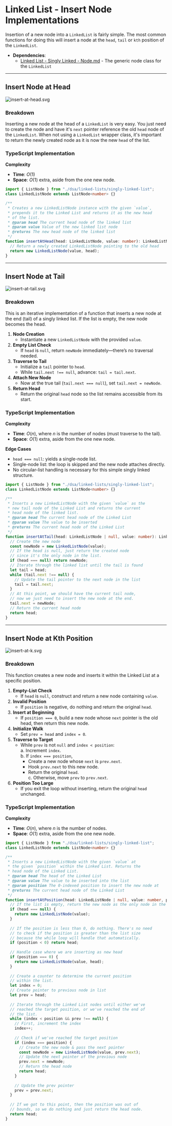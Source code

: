 # Linked List - Insert Node Implementations

Insertion of a new node into a `LinkedList` is fairly simple. The most common functions for doing this will insert a node at the `head`, `tail` or `kth` position of the `LinkedList`.

* **Dependencies**:
    * [Linked List - Singly Linked - Node.md](Linked%20List%20-%20Singly%20Linked%20-%20Node.md) - The generic node class for the `LinkedList`

---

## Insert Node at Head

![insert-at-head.svg](_images/insert-at-head.svg)

### Breakdown
Inserting a new node at the head of a `LinkedList` is very easy. You just need to create the node and have it's `next` pointer reference the old `head` node of the `LinkedList`. When not using a `LinkedList` wrapper class, it's important to return the newly created node as it is now the new `head` of the list.

### TypeScript Implementation

**Complexity**
- **Time**: $O(1)$
- **Space**: $O(1)$ extra, aside from the one new node.

```ts
import { ListNode } from "./dsa/linked-lists/singly-linked-list";
class LinkedListNode extends ListNode<number> {}

/**
 * Creates a new LinkedListNode instance with the given `value`, 
 * prepends it to the Linked List and returns it as the new head 
 * of the list.
 * @param head The current head node of the linked list
 * @param value Value of the new linked list node
 * @returns The new head node of the linked list
 */
function insertAtHead(head: LinkedListNode, value: number): LinkedListNode {
  // Return a newly created LinkedListNode pointing to the old head
  return new LinkedListNode(value, head);
}
```

---

## Insert Node at Tail

![insert-at-tail.svg](_images/insert-at-tail.svg)

### Breakdown
This is an iterative implementation of a function that inserts a new node at the end (tail) of a singly linked list. If the list is empty, the new node becomes the head.

1. **Node Creation**
    - Instantiate a new `LinkedListNode` with the provided `value`.
2. **Empty List Check**
    - If `head` is `null`, return `newNode` immediately—there’s no traversal needed.
3. **Traverse to Tail**
    - Initialize a `tail` pointer to `head`.
    - While `tail.next !== null`, advance: `tail = tail.next`.
4. **Attach New Node**
    - Now at the true tail (`tail.next === null`), set `tail.next = newNode`.
5. **Return Head**
    - Return the original `head` node so the list remains accessible from its start.

### TypeScript Implementation

**Complexity**
- **Time**: $O(n)$, where $n$ is the number of nodes (must traverse to the tail).
- **Space**: $O(1)$ extra, aside from the one new node.

**Edge Cases**
- `head === null`: yields a single-node list.
- Single-node list: the loop is skipped and the new node attaches directly.
- No circular-list handling is necessary for this simple singly linked structure.

```ts
import { ListNode } from "./dsa/linked-lists/singly-linked-list";
class LinkedListNode extends ListNode<number> {}

/**
 * Inserts a new LinkedListNode with the given `value` as the
 * new tail node of the Linked List and returns the current
 * head node of the linked list.
 * @param head The current head node of the Linked List
 * @param value The value to be inserted
 * @returns The current head node of the Linked List
 */
function insertAtTail(head: LinkedListNode | null, value: number): LinkedListNode {
  // Create the new node
  const newNode = new LinkedListNode(value);
  // If the head is null, just return the created node 
  // since it's the only node in the list.
  if (head === null) return newNode;
  // Iterate through the linked list until the tail is found
  let tail = head;
  while (tail.next !== null) {
    // Update the tail pointer to the next node in the list
    tail = tail.next;
  }
  // At this point, we should have the current tail node, 
  // now we just need to insert the new node at the end.
  tail.next = newNode;
  // Return the current head node
  return head;
}
```

---

## Insert Node at Kth Position

![insert-at-k.svg](_images/insert-at-k.svg)

### Breakdown
This function creates a new node and inserts it within the Linked List at a specific position.

1. **Empty-List Check**
    - If `head` is `null`, construct and return a new node containing `value`.
2. **Invalid Position**
    - If `position` is negative, do nothing and return the original `head`.
3. **Insert at Beginning**
    - If `position === 0`, build a new node whose `next` pointer is the old head, then return this new node.
4. **Initialize Walk**
    - Set `prev = head` and `index = 0`.
5. **Traverse to Target**
    - While `prev` is not `null` and `index < position`:  
      a. Increment `index`.  
      b. If `index === position`,
        - Create a new node whose `next` is `prev.next`.
        - Hook `prev.next` to this new node.
        - Return the original `head`.  
          c. Otherwise, move `prev` to `prev.next`.
6. **Position Too Large**
    - If you exit the loop without inserting, return the original `head` unchanged.

### TypeScript Implementation

**Complexity**
- **Time**: $O(n)$, where $n$ is the number of nodes.
- **Space**: $O(1)$ extra, aside from the one new node.

```ts
import { ListNode } from "./dsa/linked-lists/singly-linked-list";
class LinkedListNode extends ListNode<number> {}

/**
 * Inserts a new LinkedListNode with the given `value` at
 * the given `position` within the Linked List. Returns the
 * head node of the Linked List.
 * @param head The head of the Linked List
 * @param value The value to be inserted into the list
 * @param position The 0-indexed position to insert the new node at
 * @returns The current head node of the Linked List
 */
function insertAtPosition(head: LinkedListNode | null, value: number, position: number): LinkedListNode {
  // If the list is empty, return the new node as the only node in the list
  if (head === null) {
    return new LinkedListNode(value);
  }
  
  // If the position is less than 0, do nothing. There's no need 
  // to check if the position is greater than the list size 
  // because the while loop will handle that automatically.
  if (position < 0) return head;
  
  // Handle case where we are inserting as new head
  if (position === 0) {
    return new LinkedListNode(value, head);
  }
  
  // Create a counter to determine the current position 
  // within the list.
  let index = 0;
  // Create pointer to previous node in list
  let prev = head;
  
  // Iterate through the Linked List nodes until either we've 
  // reached the target position, or we've reached the end of 
  // the list.
  while (index < position && prev !== null) {
    // First, increment the index
    index++;
    
    // Check if we've reached the target position
    if (index === position) {
      // Create the new node & pass the next pointer
      const newNode = new LinkedListNode(value, prev.next);
      // Update the next pointer of the previous node
      prev.next = newNode;
      // Return the head node
      return head;
    }
    
    // Update the prev pointer
    prev = prev.next;
  }
  
  // If we got to this point, then the position was out of 
  // bounds, so we do nothing and just return the head node.
  return head;
}
```